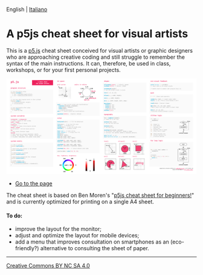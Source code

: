 English | [Italiano](README-IT.md)


# A p5js cheat sheet for visual artists

This is a [p5.js](http://p5js.org) cheat sheet conceived for visual artists or graphic designers who are approaching creative coding and still struggle to remember the syntax of the main instructions. It can, therefore, be used in class, workshops, or for your first personal projects.

[![p5.js Cheat Sheet in English](p5js-cheatsheet-forartists.png)](https://livinbits.github.io/p5js-cheatsheet-forartists/)
- [Go to the page](https://livinbits.github.io/p5js-cheatsheet-forartists/)

The cheat sheet is based on Ben Moren's "[p5js cheat sheet for beginners!](https://github.com/bmoren/p5js-cheat-sheet)" and is currently optimized for printing on a single A4 sheet.

#### To do:
- improve the layout for the monitor;
- adjust and optimize the layout for mobile devices;
- add a menu that improves consultation on smartphones as an (eco-friendly?) alternative to consulting the sheet of paper.

---

[Creative Commons BY NC SA 4.0](https://creativecommons.org/licenses/by-nc-sa/4.0/)
